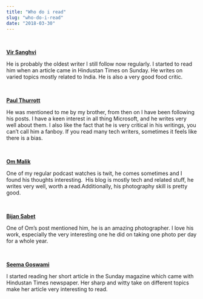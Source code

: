 ```yaml
---
title: "Who do i read"
slug: "who-do-i-read"
date: "2018-03-30"
---
```


 

[**Vir Sanghvi**](http://virsanghvi.com/)

He is probably the oldest writer I still follow now regularly. I started to read him when an article came in Hindustan Times on Sunday. He writes on varied topics mostly related to India. He is also a very good food critic.

 

[**Paul Thurrott**](https://www.thurrott.com/)

He was mentioned to me by my brother, from then on I have been following his posts. I have a keen interest in all thing Microsoft, and he writes very well about them. I also like the fact that he is very critical in his writings, you can’t call him a fanboy. If you read many tech writers, sometimes it feels like there is a bias.

 

[**Om Malik**](https://om.co/)

One of my regular podcast watches is twit, he comes sometimes and I found his thoughts interesting.  His blog is mostly tech and related stuff, he writes very well, worth a read.Additionally, his photography skill is pretty good.

 

[**Bijan Sabet**](http://bijansabet.com/)

One of Om’s post mentioned him, he is an amazing photographer. I love his work, especially the very interesting one he did on taking one photo per day for a whole year.

 

[**Seema Goswami**](http://seemagoswami.blogspot.in/)

I started reading her short article in the Sunday magazine which came with Hindustan Times newspaper. Her sharp and witty take on different topics make her article very interesting to read.

